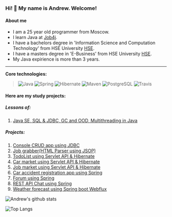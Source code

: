 ### Hi! 👋 My name is Andrew. Welcome!

#### About me

* I am a 25 year old programmer from Moscow.
* I learn Java at [Job4j](https://job4j.ru/).
* I have a bachelors degree in 'Information Science and Computation Technology' from HSE University [HSE](https://www.hse.ru/en/ba/isct/).
* I have a masters degree in 'E-Business' from HSE University [HSE](https://www.hse.ru/en/ma/elb/).
* My Java expirience is more than 3 years.

-----------
<b>Core technologies:</b>
>![Java](https://img.shields.io/badge/Java-%3E%3D%208-orange) 
![Spring](https://img.shields.io/badge/Spring-%3E%3D%205.0-green)
![Hibernate](https://img.shields.io/badge/Hibernate-%3E%3D%205.0-yellow)
![Maven](https://img.shields.io/badge/Maven-3-red)
![PostgreSQL](https://img.shields.io/badge/PostgreSQL-%3E%3D%209-blue)
![Travis](https://img.shields.io/badge/Travis-CI-succes)
#### Here are my study projects:
##### Lessons of:
1. [Java SE, SQL & JDBC, GC and OOD, Multithreading in Java](https://github.com/AMKir1/junior)
##### Projects:
1. [Console CRUD app using JDBC](https://github.com/AMKir1/job4j_tracker)
2. [Job grabber(HTML Parser using JSOP)](https://github.com/AMKir1/job4j_grabber)
3. [TodoList using Servlet API & Hibernate](https://github.com/AMKir1/job4j_todo)
4. [Car market using Servlet API & Hibernate](https://github.com/AMKir1/job4j_cars)
5. [Job market using Servlet API & Hibernate](https://github.com/AMKir1/job4j_dreamjob)
6. [Car accident registration app using Spring](https://github.com/AMKir1/job4j_car_accident)
7. [Forum using Spring](https://github.com/AMKir1/job4j_forum)
8. [REST API Chat using Spring](https://github.com/AMKir1/job4j_chat)
9. [Weather forecast using Spring boot Webflux](https://github.com/AMKir1/weather_reactive)


![Andrew's github stats](https://github-readme-stats.vercel.app/api?username=AMKir1&hide=stars,prs,issues,contribs)

![Top Langs](https://github-readme-stats.vercel.app/api/top-langs/?username=AMKir1&layout=compact)

<!--
**AMKir1/AMKir1** is a ✨ _special_ ✨ repository because its `README.md` (this file) appears on your GitHub profile.
Here are some ideas to get you started:
- 🔭 I’m currently working on ...
- 🌱 I’m currently learning ...
- 👯 I’m looking to collaborate on ...
- 🤔 I’m looking for help with ...
- 💬 Ask me about ...
- 📫 How to reach me: ...
- 😄 Pronouns: ...
- ⚡ Fun fact: ...
-->
